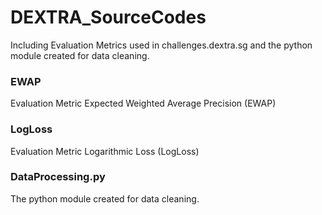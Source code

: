 # DEXTRA_SourceCodes
Including Evaluation Metrics used in challenges.dextra.sg and the python module created for data cleaning.

### EWAP
Evaluation Metric Expected Weighted Average Precision (EWAP)

### LogLoss
Evaluation Metric Logarithmic Loss (LogLoss)

### DataProcessing.py
The python module created for data cleaning.